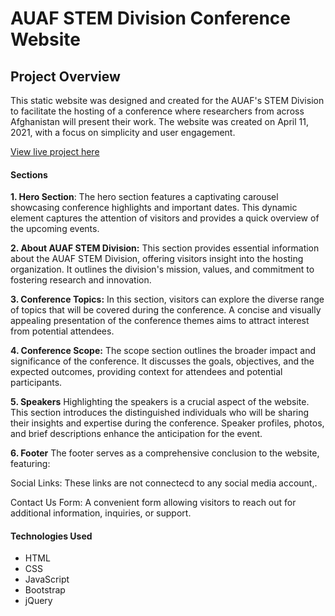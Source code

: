 # AUAF STEM Division Conference Website

## Project Overview

This static website was designed and created for the AUAF's STEM Division to facilitate the hosting of a conference where researchers from across Afghanistan will present their work. The website was created on April 11, 2021, with a focus on simplicity and user engagement.

[View live project here](https://muzhdan.github.io/conf-website/)

#### Sections
**1. Hero Section**: 
The hero section features a captivating carousel showcasing conference highlights and important dates. This dynamic element captures the attention of visitors and provides a quick overview of the upcoming events.

**2. About AUAF STEM Division:**
  This section provides essential information about the AUAF STEM Division, offering visitors insight into the hosting organization. It outlines the division's mission, values, and commitment to fostering research and innovation.

**3. Conference Topics:**
In this section, visitors can explore the diverse range of topics that will be covered during the conference. A concise and visually appealing presentation of the conference themes aims to attract interest from potential attendees.

**4. Conference Scope:**
The scope section outlines the broader impact and significance of the conference. It discusses the goals, objectives, and the expected outcomes, providing context for attendees and potential participants.

**5. Speakers**
Highlighting the speakers is a crucial aspect of the website. This section introduces the distinguished individuals who will be sharing their insights and expertise during the conference. Speaker profiles, photos, and brief descriptions enhance the anticipation for the event.

**6. Footer**
The footer serves as a comprehensive conclusion to the website, featuring:
 
 Social Links: These links are not connectecd to any social media account,.
 
 Contact Us Form: A convenient form allowing visitors to reach out for additional information, inquiries, or support.

#### Technologies Used

 - HTML
 - CSS
 - JavaScript
 - Bootstrap
 - jQuery
